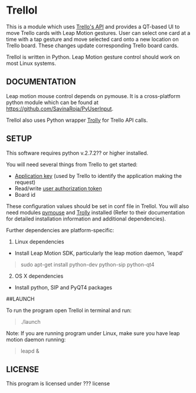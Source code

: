 Trellol
================

This is a module which uses [Trello's API](https://trello.com/docs/) and provides a QT-based UI to move Trello cards with Leap Motion gestures. User can select one card at a time with a tap gesture and move selected card onto a new location on Trello board. These changes update corresponding Trello board cards. 

Trellol is written in Python. Leap Motion gesture control should work on most Linux systems. 

## DOCUMENTATION

Leap motion mouse control depends on pymouse. It is a cross-platform python module which can be found at https://github.com/SavinaRoja/PyUserInput. 

Trellol also uses Python wrapper [Trolly](https://github.com/plish/Trolly) for Trello API calls. 

## SETUP

This software requires python v.2.7.2?? or higher installed.

You will need several things from Trello to get started:
* [Application key](https://trello.com/docs/gettingstarted/index.html#getting-a-token-from-a-user) (used by Trello to identify the application making the request) 
* Read/write [user authorization token](https://trello.com/docs/gettingstarted/index.html#getting-an-application-key)
* Board id 

These configuration values should be set in conf file in Trellol. You will also need modules [pymouse](https://github.com/SavinaRoja/PyUserInput) and [Trolly](https://github.com/plish/Trolly) installed (Refer to their documentation for detailed installation information and additional dependencies).

Further dependencies are platform-specific:

1. Linux dependencies
   
  * Install Leap Motion SDK, particularly the leap motion daemon, 'leapd'
  
   > sudo apt-get install python-dev python-sip python-qt4

2. OS X dependencies

  * Install python, SIP and PyQT4 packages

##LAUNCH

To run the program open Trellol in terminal and run:
   > ./launch

Note: If you are running program under Linux, make sure you have leap motion daemon running:
   > leapd & 

## LICENSE

This program is licensed under ??? license